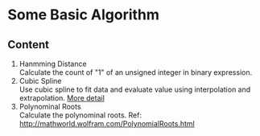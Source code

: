# Some Basic Algorithm

## Content
1. Hanmming Distance    \
    Calculate the count of "1" of an unsigned integer in binary expression.
1. Cubic Spline  \
    Use cubic spline to fit data and evaluate value using interpolation and extrapolation. [More detail](./CubicSpline/CubicSpline.md)
1. Polynominal Roots    \
    Calculate the polynominal roots. Ref: http://mathworld.wolfram.com/PolynomialRoots.html
